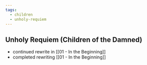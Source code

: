 ```yaml
---
tags:
  - children
  - unholy-requiem
---
```

## Unholy Requiem (Children of the Damned)
- continued rewrite in [[01 - In the Beginning]] 
- completed rewriting [[01 - In the Beginning]] 